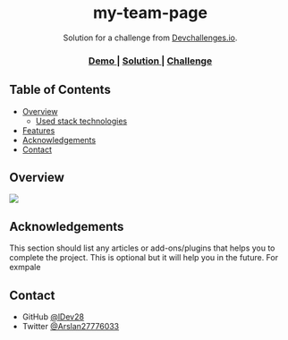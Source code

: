 <h1 align="center">my-team-page</h1>

<div align="center">
   Solution for a challenge from  <a href="http://devchallenges.io" target="_blank">Devchallenges.io</a>.
</div>

<div align="center">
  <h3>
    <a href="https://ldev28.github.io/my-team/">
      Demo
    </a>
    <span> | </span>
    <a href="https://github.com/ldev28.github.io/my-team">
      Solution
    </a>
    <span> | </span>
    <a href="https://devchallenges.io/challenges/wBunSb7FPrIepJZAg0sY">
      Challenge
    </a>
  </h3>
</div>

<!-- TABLE OF CONTENTS -->

## Table of Contents

- [Overview](#overview)
   - [Used stack technologies](#used-stack-technologies)
- [Features](#features)
- [Acknowledgements](#acknowledgements)
- [Contact](#contact)

<!-- OVERVIEW -->

## Overview

![](https://github.com/ldev28.github.io/my-team/blob/main/page.PNG)


<!-- Introduce your projects by taking a screenshot or a gif. Try to tell visitors a story about your project by answering:

- Where can I see your demo?
- What was your experience?
- What have you learned/improved?
- Your wisdom? :)
-->
<!-- 
### Used stack technologies

- html
- css -->
<!-- - scss -->

## Acknowledgements

This section should list any articles or add-ons/plugins that helps you to complete the project. This is optional but it will help you in the future. For exmpale

<!-- - [Steps to replicate a design with only HTML and CSS](https://devchallenges-blogs.web.app/how-to-replicate-design/) -->

## Contact

- GitHub [@lDev28](https://github.com/ldev28)
- Twitter [@Arslan27776033](https://twitter.com/Arslan27776033)
<!-- - VK [] -->

